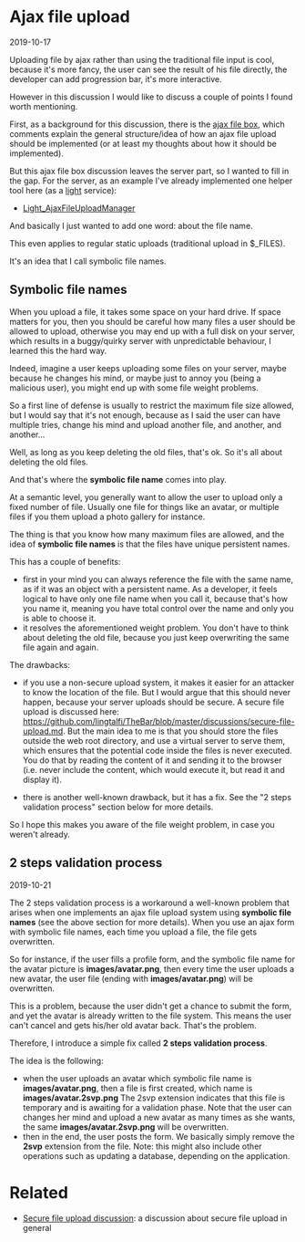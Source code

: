 Ajax file upload
================
2019-10-17



Uploading file by ajax rather than using the traditional file input is cool, because it's more fancy,
the user can see the result of his file directly, the developer can add progression bar, it's more interactive.

However in this discussion I would like to discuss a couple of points I found worth mentioning.


First, as a background for this discussion, there is the [ajax file box](https://github.com/lingtalfi/Chloroform/blob/master/doc/api/Ling/Chloroform/Field/AjaxFileBoxField.md),
which comments explain the general structure/idea of how an ajax file upload should be implemented (or at least my
thoughts about how it should be implemented).


But this ajax file box discussion leaves the server part, so I wanted to fill in the gap.
For the server, as an example I've already implemented one helper tool here (as a [light](https://github.com/lingtalfi/Light) service):


- [Light_AjaxFileUploadManager](https://github.com/lingtalfi/Light_AjaxFileUploadManager)



And basically I just wanted to add one word: about the file name.

This even applies to regular static uploads (traditional upload in $_FILES).

It's an idea that I call symbolic file names.



Symbolic file names
-------------------

When you upload a file, it takes some space on your hard drive.
If space matters for you, then you should be careful how many files a user should be allowed to upload,
otherwise you may end up with a full disk on your server, which results in a buggy/quirky server with unpredictable 
behaviour, I learned this the hard way.


Indeed, imagine a user keeps uploading some files on your server, maybe because he changes his mind, or maybe just
to annoy you (being a malicious user), you might end up with some file weight problems.

So a first line of defense is usually to restrict the maximum file size allowed, but I would say that it's not enough,
because as I said the user can have multiple tries, change his mind and upload another file, and another, and another...

Well, as long as you keep deleting the old files, that's ok.
So it's all about deleting the old files.

And that's where the **symbolic file name** comes into play.

At a semantic level, you generally want to allow the user to upload only a fixed number of file.
Usually one file for things like an avatar, or multiple files if you them upload a photo gallery for instance.

The thing is that you know how many maximum files are allowed, and the idea of **symbolic file names** is that
the files have unique persistent names.

This has a couple of benefits:

- first in your mind you can always reference the file with the same name, as if it was an object with a persistent name.
        As a developer, it feels logical to have only one file name when you call it, because that's how you name it,
        meaning you have total control over the name and only you is able to choose it.  
- it resolves the aforementioned weight problem. You don't have to think about deleting the old file, because
        you just keep overwriting the same file again and again.
        
        
The drawbacks:

- if you use a non-secure upload system, it makes it easier for an attacker to know the location of the file.
        But I would argue that this should never happen, because your server uploads should be secure.
        A secure file upload is discussed here: https://github.com/lingtalfi/TheBar/blob/master/discussions/secure-file-upload.md.
        But the main idea to me is that you should store the files outside the web root directory, 
        and use a virtual server to serve them, which ensures that the potential code inside the files is never executed.
        You do that by reading the content of it and sending it to the browser (i.e. never include the content, which
        would execute it, but read it and display it). 
        
        
- there is another well-known drawback, but it has a fix. See the "2 steps validation process" section below for more details.        
         


So I hope this makes you aware of the file weight problem, in case you weren't already.





2 steps validation process
-----------------------
2019-10-21 

The 2 steps validation process is a workaround a well-known problem that arises when one implements an ajax file upload system using **symbolic file names** (see the above section for more details).
When you use an ajax form with symbolic file names, each time you upload a file, the file gets overwritten.

So for instance, if the user fills a profile form, and the symbolic file name for the avatar picture is **images/avatar.png**, 
then every time the user uploads a new avatar, the user file (ending with **images/avatar.png**) will be overwritten.

This is a problem, because the user didn't get a chance to submit the form, and yet the avatar is already written to the file system.
This means the user can't cancel and gets his/her old avatar back. That's the problem. 

Therefore, I introduce a simple fix called **2 steps validation process**.

The idea is the following:

- when the user uploads an avatar which symbolic file name is **images/avatar.png**, then a file is first created, which name is **images/avatar.2svp.png**
    The 2svp extension indicates that this file is temporary and is awaiting for a validation phase.
    Note that the user can changes her mind and upload a new avatar as many times as she wants, the same **images/avatar.2svp.png** will be overwritten.
- then in the end, the user posts the form. We basically simply remove the **2svp** extension from the file.
        Note: this might also include other operations such as updating a database, depending on the application.
        






Related
==========
- [Secure file upload discussion](https://github.com/lingtalfi/TheBar/blob/master/discussions/secure-file-upload.md): a discussion about secure file upload in general